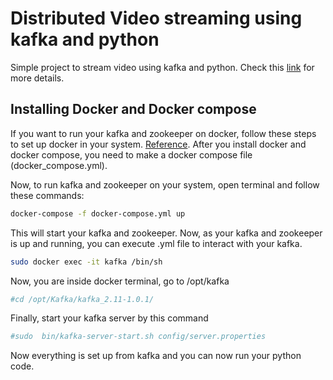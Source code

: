 # Distributed Video streaming using kafka and python
Simple project to stream video using kafka and python. Check this [link](https://medium.com/@kevin.michael.horan/distributed-video-streaming-with-python-and-kafka-551de69fe1dd) for more details.

## Installing Docker and Docker compose
If you want to run your kafka and zookeeper on docker, follow these steps to set up docker in your system. [Reference](http://selftuts.com/kafaka-setup-using-docker-compose/). After you install docker and docker compose, you need to make a docker compose file (docker_compose.yml).

Now, to run kafka and zookeeper on your system, open terminal and follow these commands:

```bash
docker-compose -f docker-compose.yml up
```
This will start your kafka and zookeeper. Now, as your kafka and zookeeper is up and running, you can execute .yml file to interact with your kafka.
```bash
sudo docker exec -it kafka /bin/sh
```
Now, you are inside docker terminal, go to /opt/kafka
```bash
#cd /opt/Kafka/kafka_2.11-1.0.1/
```
Finally, start your kafka server by this command
```bash
#sudo  bin/kafka-server-start.sh config/server.properties
```
Now everything is set up from kafka and you can now run your python code.


